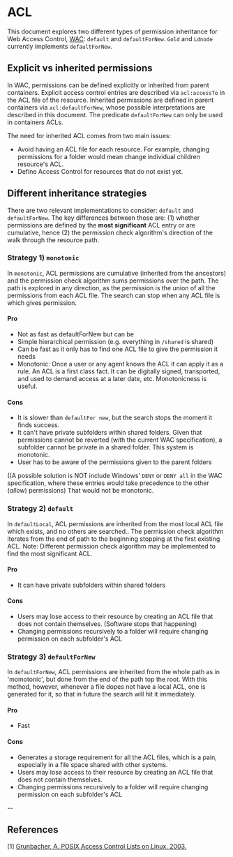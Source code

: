 # ACL

This document explores two different types of permission inheritance for Web Access Control, [WAC](http://www.w3.org/wiki/WebAccessControl): `default` and `defaultForNew`. `Gold` and `Ldnode` currently implements `defaultForNew`.

## Explicit vs inherited permissions
In WAC, permissions can be defined explicitly or inherited from parent containers. Explicit access control entries are described via `acl:accessTo` in the ACL file of the resource. Inherited permissions are defined in parent containers via `acl:defaultForNew`, whose possible interpretations are described in this document. The predicate `defaultForNew` can only be used in containers ACLs.

The need for inherited ACL comes from two main issues:

  - Avoid having an ACL file for each resource. For example, changing permissions for a folder would mean change individual children resource's ACL.
  - Define Access Control for resources that do not exist yet.


## Different inheritance strategies

There are two relevant implementations to consider: `default` and `defaultForNew`. The key differences between those are: (1) whether permissions are defined by the __most significant__ ACL entry or are cumulative, hence (2) the permission check algorithm's direction of the walk through the resource path.

### Strategy 1) `monotonic`

In `monotonic`, ACL permissions are cumulative (inherited from the ancestors) and the permission check algorithm sums permissions over the path. The path is explored in any direction, as the permission is the union of all the permissions from each ACL file. The search can stop when any ACL file is which gives permission.

#### Pro
- Not as fast as defaultForNew but can be 
- Simple hierarchical permission (e.g. everything in `/shared` is shared)
- Can be fast as it only has to find one ACL file to give the permission it needs
- Monotonic: Once a user or any agent knows the ACL it can apply it as a rule. An ACL is a first class fact. It can be digitally signed, transported, and used to demand access at a later date, etc.  Monotonicness is useful.

#### Cons
- It is slower than `defaultFor new`, but the search stops the moment it finds success.
- It can't have private subfolders within shared folders. Given that permissions cannot be reverted (with the current WAC specification), a subfolder cannot be private in a shared folder.    This system is monotonic.
- User has to be aware of the permissions given to the parent folders

((A possible solution is NOT include Windows' `DENY` or `DENY all` in the WAC specification, where these entries would take precedence to the other (_allow_) permissions)  That would not  be monotonic.

### Strategy 2) `default`

In `defaultLocal`, ACL permissions are inherited from the most local ACL file which exists, and no others are searched.. The permission check algorithm iterates from the end of path to the beginning stopping at the first existing ACL. Note: Different permission check algorithm may be implemented to find the most significant ACL.

#### Pro
- It can have private subfolders within shared folders

#### Cons
- Users may lose access to their resource by creating an ACL file that does not contain themselves. (Software stops that happening) 
- Changing permissions recursively to a folder will require changing permission on each subfolder's ACL

### Strategy 3) `defaultForNew`

In `defaultForNew`, ACL permissions are inherited from the whole path as in 'momotonic', but done from the end of the path top the root. With this method, however, whenever a file dopes not have a local ACL, one is generated for it, so that in future the search will hit it immediately.

#### Pro
- Fast

#### Cons
- Generates a storage requirement for all the ACL files, which is a pain, especially in a file space shared with other systems.
- Users may lose access to their resource by creating an ACL file that does not contain themselves.
- Changing permissions recursively to a folder will require changing permission on each subfolder's ACL

--

## References

[1] [Grunbacher, A. POSIX Access Control Lists on Linux. 2003.](https://www.usenix.org/legacy/events/usenix03/tech/freenix03/full_papers/gruenbacher/gruenbacher.pdf)

